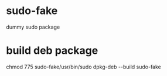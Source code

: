 # sudo-fake
dummy sudo package

# build deb package
chmod 775 sudo-fake/usr/bin/sudo
dpkg-deb --build sudo-fake
